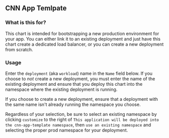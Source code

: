 ## CNN App Temlpate

### What is this for?

This chart is intended for bootstrapping a new production environment for your app. You can either link it to an existing deployment and just have this chart create a dedicated load balancer, or you can create a new deployment from scratch.

### Usage

Enter the `deployment` (aka `workload`) name in the `Name` field below. If you choose to _not_ create a new deployment, you must enter the name of the existing deployment and ensure that you deploy this chart into the namespace where the existing deployment is running.

If you choose to create a new deployment, ensure that a deployment with the same name isn't already running the namespace you choose.

Regardless of your selection, be sure to select an existing namespace by clicking `customize` to the right of `This application will be deployed into the cnn-app-template namespace`, then `use an existing namespace` and selecting the proper prod namespace for your deployment.
